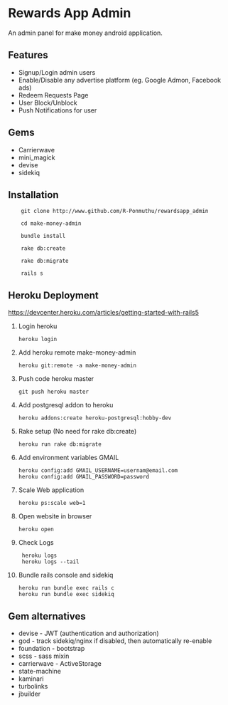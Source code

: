 # Rewards App Admin

An admin panel for make money android application.


Features
--------

- Signup/Login admin users
- Enable/Disable any advertise platform (eg. Google Admon, Facebook ads)
- Redeem Requests Page
- User Block/Unblock
- Push Notifications for user


Gems
----

- Carrierwave
- mini_magick
- devise
- sidekiq


Installation
------------

        git clone http://www.github.com/R-Ponmuthu/rewardsapp_admin

        cd make-money-admin

        bundle install

        rake db:create

        rake db:migrate

        rails s


Heroku Deployment
-----------------

https://devcenter.heroku.com/articles/getting-started-with-rails5


1.  Login heroku

        heroku login

2.  Add heroku remote make-money-admin

        heroku git:remote -a make-money-admin

3.  Push code heroku master

        git push heroku master

4.  Add postgresql addon to heroku

        heroku addons:create heroku-postgresql:hobby-dev

5.  Rake setup (No need for rake db:create)

        heroku run rake db:migrate

6.  Add environment variables GMAIL

        heroku config:add GMAIL_USERNAME=usernam@email.com
        heroku config:add GMAIL_PASSWORD=password

7.  Scale Web application

        heroku ps:scale web=1

8.  Open website in browser

        heroku open

9. Check Logs

        heroku logs
        heroku logs --tail

10. Bundle rails console and sidekiq

        heroku run bundle exec rails c
        heroku run bundle exec sidekiq

Gem alternatives
----------------

- devise        -  JWT (authentication and authorization)
- god           -  track sidekiq/nginx if disabled, then automatically re-enable
- foundation    -  bootstrap
- scss          -  sass mixin
- carrierwave   -  ActiveStorage
- state-machine
- kaminari
- turbolinks
- jbuilder
